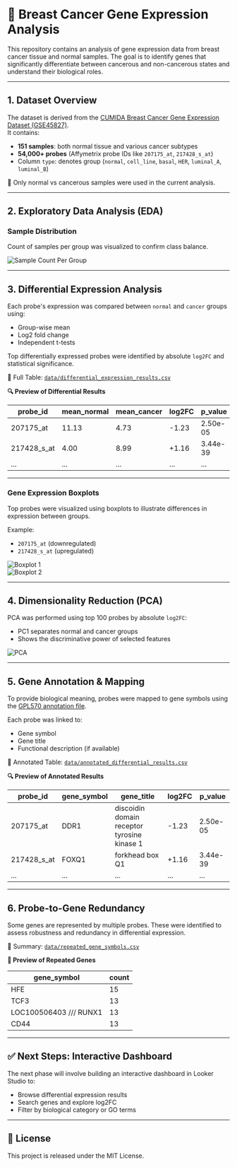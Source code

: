 # 🧬 Breast Cancer Gene Expression Analysis

This repository contains an analysis of gene expression data from breast cancer tissue and normal samples. The goal is to identify genes that significantly differentiate between cancerous and non-cancerous states and understand their biological roles.

---

## 1. Dataset Overview

The dataset is derived from the [CUMIDA Breast Cancer Gene Expression Dataset (GSE45827)](https://www.kaggle.com/datasets/brunogrisci/breast-cancer-gene-expression-cumida).  
It contains:

- **151 samples**: both normal tissue and various cancer subtypes
- **54,000+ probes** (Affymetrix probe IDs like `207175_at`, `217428_s_at`)
- Column `type`: denotes group (`normal`, `cell_line`, `basal`, `HER`, `luminal_A`, `luminal_B`)

🎯 Only normal vs cancerous samples were used in the current analysis.

---

## 2. Exploratory Data Analysis (EDA)

### Sample Distribution
Count of samples per group was visualized to confirm class balance.

![Sample Count Per Group](images/sample_count_per_group.png)

---

## 3. Differential Expression Analysis

Each probe's expression was compared between `normal` and `cancer` groups using:

- Group-wise mean
- Log2 fold change
- Independent t-tests

Top differentially expressed probes were identified by absolute `log2FC` and statistical significance.

📁 Full Table: [`data/differential_expression_results.csv`](data/differential_expression_results.csv)

**🔍 Preview of Differential Results**

| probe_id     | mean_normal | mean_cancer | log2FC   | p_value   |
|--------------|-------------|-------------|----------|-----------|
| 207175_at    | 11.13       | 4.73        | -1.23    | 2.50e-05  |
| 217428_s_at  | 4.00        | 8.99        | +1.16    | 3.44e-39  |
| ...          | ...         | ...         | ...      | ...       |

---

### Gene Expression Boxplots

Top probes were visualized using boxplots to illustrate differences in expression between groups.

Example:

- `207175_at` (downregulated)
- `217428_s_at` (upregulated)

![Boxplot 1](images/boxplot_207175_at.png)  
![Boxplot 2](images/boxplot_217428_s_at.png)

---

## 4. Dimensionality Reduction (PCA)

PCA was performed using top 100 probes by absolute `log2FC`:

- PC1 separates normal and cancer groups
- Shows the discriminative power of selected features

![PCA](images/pca_top100_log2fc.png)

---

## 5. Gene Annotation & Mapping

To provide biological meaning, probes were mapped to gene symbols using the [GPL570 annotation file](https://www.ncbi.nlm.nih.gov/geo/query/acc.cgi?acc=GPL570).

Each probe was linked to:

- Gene symbol
- Gene title
- Functional description (if available)

📁 Annotated Table: [`data/annotated_differential_results.csv`](data/annotated_differential_results.csv)

**🔍 Preview of Annotated Results**

| probe_id     | gene_symbol | gene_title                                     | log2FC  | p_value |
|--------------|-------------|------------------------------------------------|---------|---------|
| 207175_at    | DDR1        | discoidin domain receptor tyrosine kinase 1    | -1.23   | 2.50e-05|
| 217428_s_at  | FOXQ1       | forkhead box Q1                                | +1.16   | 3.44e-39|
| ...          | ...         | ...                                            | ...     | ...     |

---

## 6. Probe-to-Gene Redundancy

Some genes are represented by multiple probes. These were identified to assess robustness and redundancy in differential expression.

📁 Summary: [`data/repeated_gene_symbols.csv`](data/repeated_gene_symbols.csv)

**🔁 Preview of Repeated Genes**

| gene_symbol                         | count |
|-------------------------------------|-------|
| HFE                                 | 15    |
| TCF3                                | 13    |
| LOC100506403 /// RUNX1              | 13    |
| CD44                                | 13    |

---

## ✅ Next Steps: Interactive Dashboard

The next phase will involve building an interactive dashboard in Looker Studio to:

- Browse differential expression results
- Search genes and explore log2FC
- Filter by biological category or GO terms

---

## 📜 License

This project is released under the MIT License.
